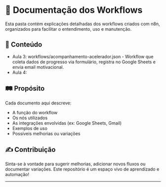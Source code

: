 # 📘 Documentação dos Workflows

Esta pasta contém explicações detalhadas dos workflows criados com n8n, organizados para facilitar o entendimento, uso e manutenção.

## 📂 Conteúdo

- Aula 3: workflows/acompanhamento-acelerador.json - Workflow que coleta dados de progresso via formulário, registra no Google Sheets e envia email motivacional.
- Aula 4:  

## 🛤️ Propósito

Cada documento aqui descreve:
- A função do workflow
- Os nós utilizados
- As integrações envolvidas (ex: Google Sheets, Gmail)
- Exemplos de uso
- Possíveis melhorias ou variações

## ✍️ Contribuição

Sinta-se à vontade para sugerir melhorias, adicionar novos fluxos ou documentar variações. Este repositório é um espaço vivo de aprendizado e automação!

---
